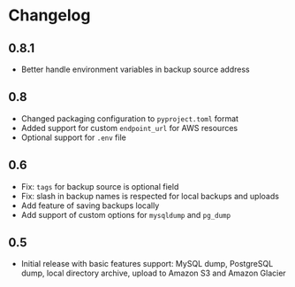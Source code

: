 Changelog
=========

## 0.8.1

* Better handle environment variables in backup source address

## 0.8

* Changed packaging configuration to `pyproject.toml` format
* Added support for custom `endpoint_url` for AWS resources
* Optional support for `.env` file

## 0.6

* Fix: `tags` for backup source is optional field
* Fix: slash in backup names is respected for local backups and uploads
* Add feature of saving backups locally
* Add support of custom options for `mysqldump` and `pg_dump`

## 0.5

* Initial release with basic features support: MySQL dump, PostgreSQL dump, local directory archive, upload to Amazon S3 and Amazon Glacier
